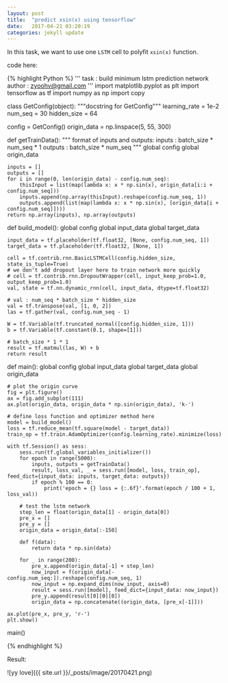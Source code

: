 ```yaml
---
layout: post
title:  "predict xsin(x) using tensorflow"
date:   2017-04-21 03:20:19
categories: jekyll update
---
```


In this task, we want to use one `LSTM` cell to polyfit `xsin(x)` function.

code here:

{% highlight Python %}
'''
task : build minimum lstm prediction network
author : zyoohv@gmail.com
'''
import matplotlib.pyplot as plt
import tensorflow as tf
import numpy as np
import copy


class GetConfig(object):
    """docstring for GetConfig"""
    learning_rate = 1e-2
    num_seq = 30
    hidden_size = 64

config = GetConfig()
origin_data = np.linspace(5, 55, 300)


def getTrainData():
    """
    format of inputs and outputs:
        inputs  : batch_size * num_seq * 1
        outputs : batch_size * num_seq
    """
    global config
    global origin_data

    inputs = []
    outputs = []
    for i in range(0, len(origin_data) - config.num_seq):
        thisInput = list(map(lambda x: x * np.sin(x), origin_data[i:i + config.num_seq]))
        inputs.append(np.array(thisInput).reshape(config.num_seq, 1))
        outputs.append(list(map(lambda x: x * np.sin(x), [origin_data[i + config.num_seq]])))
    return np.array(inputs), np.array(outputs)


def build_model():
    global config
    global input_data
    global target_data

    input_data = tf.placeholder(tf.float32, [None, config.num_seq, 1])
    target_data = tf.placeholder(tf.float32, [None, 1])

    cell = tf.contrib.rnn.BasicLSTMCell(config.hidden_size, state_is_tuple=True)
    # we don't add dropout layer here to train network more quickly
    # cell = tf.contrib.rnn.DropoutWrapper(cell, input_keep_prob=1.0, output_keep_prob=1.0)
    val, state = tf.nn.dynamic_rnn(cell, input_data, dtype=tf.float32)

    # val : num_seq * batch_size * hidden_size
    val = tf.transpose(val, [1, 0, 2])
    las = tf.gather(val, config.num_seq - 1)

    W = tf.Variable(tf.truncated_normal([config.hidden_size, 1]))
    b = tf.Variable(tf.constant(0.1, shape=[1]))

    # batch_size * 1 * 1
    result = tf.matmul(las, W) + b
    return result


def main():
    global config
    global input_data
    global target_data
    global origin_data

    # plot the origin curve
    fig = plt.figure()
    ax = fig.add_subplot(111)
    ax.plot(origin_data, origin_data * np.sin(origin_data), 'k-')

    # define loss function and optimizer method here
    model = build_model()
    loss = tf.reduce_mean(tf.square(model - target_data))
    train_op = tf.train.AdamOptimizer(config.learning_rate).minimize(loss)

    with tf.Session() as sess:
        sess.run(tf.global_variables_initializer())
        for epoch in range(5000):
            inputs, outputs = getTrainData()
            result, loss_val, _ = sess.run([model, loss, train_op], feed_dict={input_data: inputs, target_data: outputs})
            if epoch % 100 == 0:
                print('epoch = {} loss = {:.6f}'.format(epoch / 100 + 1, loss_val))

        # test the lstm network
        step_len = float(origin_data[1] - origin_data[0])
        pre_x = []
        pre_y = []
        origin_data = origin_data[:-150]

        def f(data):
            return data * np.sin(data)

        for _ in range(200):
            pre_x.append(origin_data[-1] + step_len)
            now_input = f(origin_data[-config.num_seq:]).reshape(config.num_seq, 1)
            now_input = np.expand_dims(now_input, axis=0)
            result = sess.run([model], feed_dict={input_data: now_input})
            pre_y.append(result[0][0][0])
            origin_data = np.concatenate((origin_data, [pre_x[-1]]))

    ax.plot(pre_x, pre_y, 'r-')
    plt.show()

main()

{% endhighlight %}

Result:

![yy love]({{ site.url }}/_posts/image/20170421.png)